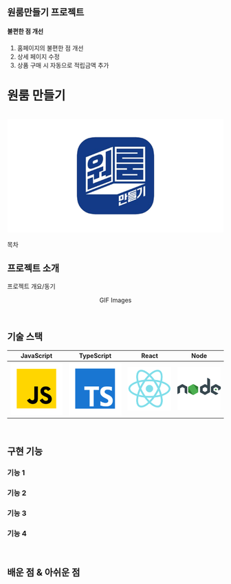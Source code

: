 ## 원룸만들기 프로젝트

#### 불편한 점 개선
1. 홈페이지의 불편한 점 개선
2. 상세 페이지 수정
3. 상품 구매 시 자동으로 적립금액 추가

# 원룸 만들기

<p>
  <br>
  <img src="./images/logo.png">
  <br>
</p>

목차

## 프로젝트 소개

<p align="justify">
프로젝트 개요/동기
</p>

<p align="center">
GIF Images
</p>

<br>

## 기술 스택

| JavaScript | TypeScript |  React   |  Node   |
| :--------: | :--------: | :------: | :-----: |
|   ![js]    |   ![ts]    | ![react] | ![node] |

<br>

## 구현 기능

### 기능 1

### 기능 2

### 기능 3

### 기능 4

<br>

## 배운 점 & 아쉬운 점

<p align="justify">

</p>

<br>

<!-- Stack Icon Refernces -->

[js]: /images/javascript.svg
[ts]: /images/typescript.svg
[react]: /images/react.svg
[node]: /images/node.svg
